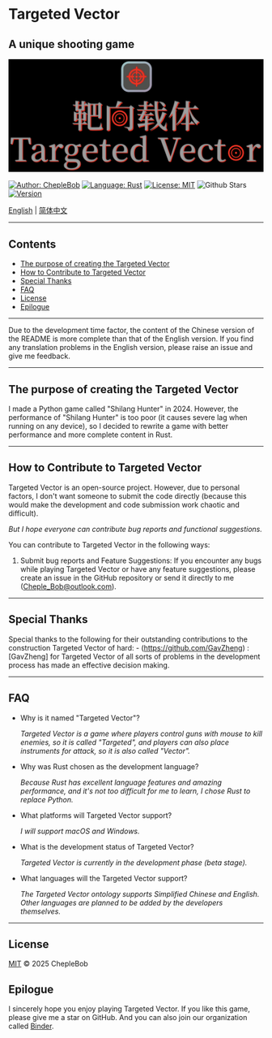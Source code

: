 # Targeted Vector

## A unique shooting game

![Game Banner](Resources/assets/images/banner.png)

[![Author: ChepleBob](https://img.shields.io/badge/Author-ChepleBob-00B4D8)](https://github.com/ChepleBob30)
[![Language: Rust](https://img.shields.io/badge/Language-Rust-5F4C49)](https://www.rust-lang.org/)
[![License: MIT](https://img.shields.io/badge/License-MIT-yellow.svg)](https://opensource.org/licenses/MIT)
![Github Stars](https://img.shields.io/github/stars/ChepleBob30/targeted-vector?style=flat&color=red)
[![Version](https://img.shields.io/badge/Version-v1.2.0_beta.1-D81A1A)](https://github.com/ChepleBob30/Targeted-Vector/releases)

[English](./README.md) | [简体中文](./README_zh.md)

---

## Contents

- [The purpose of creating the Targeted Vector](#the-purpose-of-creating-the-targeted-vector)
- [How to Contribute to Targeted Vector](#how-to-contribute-to-targeted-vector)
- [Special Thanks](#special-thanks)
- [FAQ](#faq)
- [License](#license)
- [Epilogue](#epilogue)

---

Due to the development time factor, the content of the Chinese version of the README is more complete than that of the English version. If you find any translation problems in the English version, please raise an issue and give me feedback.

---

## The purpose of creating the Targeted Vector

I made a Python game called "Shilang Hunter" in 2024. However, the performance of "Shilang Hunter" is too poor (it causes severe lag when running on any device), so I decided to rewrite a game with better performance and more complete content in Rust.

---

## How to Contribute to Targeted Vector

Targeted Vector is an open-source project. However, due to personal factors, I don't want someone to submit the code directly (because this would make the development and code submission work chaotic and difficult).

*But I hope everyone can contribute bug reports and functional suggestions.*

You can contribute to Targeted Vector in the following ways:

1. Submit bug reports and Feature Suggestions: If you encounter any bugs while playing Targeted Vector or have any feature suggestions, please create an issue in the GitHub repository or send it directly to me (<Cheple_Bob@outlook.com>).

---

## Special Thanks

Special thanks to the following for their outstanding contributions to the construction Targeted Vector of hard: - (<https://github.com/GavZheng>) : [GavZheng] for Targeted Vector of all sorts of problems in the development process has made an effective decision making.

---

## FAQ

- Why is it named "Targeted Vector"?

    *Targeted Vector is a game where players control guns with mouse to kill enemies, so it is called "Targeted", and players can also place instruments for attack, so it is also called "Vector".*

- Why was Rust chosen as the development language?

    *Because Rust has excellent language features and amazing performance, and it's not too difficult for me to learn, I chose Rust to replace Python.*

- What platforms will Targeted Vector support?

    *I will support macOS and Windows.*

- What is the development status of Targeted Vector?

    *Targeted Vector is currently in the development phase (beta stage).*

- What languages will the Targeted Vector support?

    *The Targeted Vector ontology supports Simplified Chinese and English. Other languages are planned to be added by the developers themselves.*

---

## License

[MIT](./LICENSE-MIT) © 2025 ChepleBob

## Epilogue

I sincerely hope you enjoy playing Targeted Vector. If you like this game, please give me a star on GitHub. And you can also join our organization called [Binder](https://github.com/Binder-organize).

